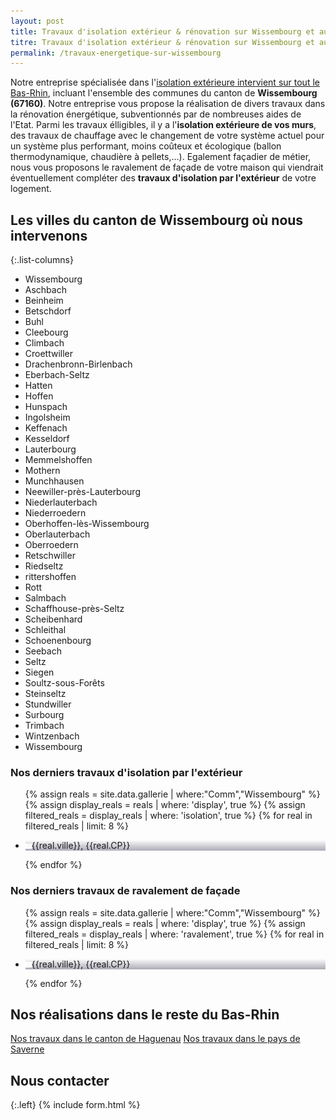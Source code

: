 ```yaml
---
layout: post
title: Travaux d'isolation extérieur & rénovation sur Wissembourg et aux alentours
titre: Travaux d'isolation extérieur & rénovation sur Wissembourg et aux alentours
permalink: /travaux-energetique-sur-wissembourg
---
```

Notre entreprise spécialisée dans l'[isolation extérieure intervient sur tout le Bas-Rhin](/isolation-extérieure/), incluant l'ensemble des communes du canton de <strong>Wissembourg (67160)</strong>. 
Notre entreprise vous propose la réalisation de divers travaux dans la rénovation énergétique, subventionnés par de nombreuses aides de l'Etat.
Parmi les travaux élligibles, il y a l'<strong>isolation extérieure de vos murs</strong>, des travaux de chauffage avec le changement de votre système actuel pour un système plus performant, moins coûteux et écologique (ballon thermodynamique, chaudière à pellets,...). Egalement façadier de métier, nous vous proposons le ravalement de façade de votre maison qui viendrait éventuellement compléter des <strong>travaux d'isolation par l'extérieur</strong> de votre logement.

## Les villes du canton de Wissembourg où nous intervenons

{:.list-columns}
- Wissembourg
- Aschbach
- Beinheim
- Betschdorf
- Buhl
- Cleebourg
- Climbach
- Croettwiller
- Drachenbronn-Birlenbach
- Eberbach-Seltz
- Hatten
- Hoffen
- Hunspach
- Ingolsheim
- Keffenach
- Kesseldorf
- Lauterbourg
- Memmelshoffen
- Mothern
- Munchhausen
- Neewiller-près-Lauterbourg
- Niederlauterbach
- Niederroedern
- Oberhoffen-lès-Wissembourg
- Oberlauterbach
- Oberroedern
- Retschwiller
- Riedseltz
- rittershoffen
- Rott
- Salmbach
- Schaffhouse-près-Seltz
- Scheibenhard
- Schleithal
- Schoenenbourg
- Seebach
- Seltz
- Siegen
- Soultz-sous-Forêts
- Steinseltz
- Stundwiller
- Surbourg
- Trimbach
- Wintzenbach
- Wissembourg



### Nos derniers travaux d'isolation par l'extérieur
  <ul class="grid four">
  	{% assign reals = site.data.gallerie | where:"Comm","Wissembourg" %}
    {% assign display_reals = reals | where: 'display', true %}
    {% assign filtered_reals = display_reals | where: 'isolation', true %}
    {% for real in filtered_reals | limit: 8 %}
      <li class="item-grid realisation" onclick="closebox()" style="background-image: linear-gradient(0deg, rgba(2,0,36,0.3197872899159664) 0%, rgba(255,255,255,0) 100%),url(../assets/images/realisations/{{real.img}});" data-image="{{real.img}}" data-ville="{{real.ville}}" data-cp="{{real.CP}}">
        <img src="../assets/images/realisations/{{real.img}}" alt="travaux de rénovation de façade à {{real.ville}}" style="display: none;">
        <p><img src="../assets/images/icones/map-marker.png" width="10">{{real.ville}}, {{real.CP}}</p>
      </li>
    {% endfor %}
  </ul>

### Nos derniers travaux de ravalement de façade
  <ul class="grid four">
  	{% assign reals = site.data.gallerie | where:"Comm","Wissembourg" %}
    {% assign display_reals = reals | where: 'display', true %}
    {% assign filtered_reals = display_reals | where: 'ravalement', true %}
    {% for real in filtered_reals | limit: 8 %}
      <li class="item-grid realisation" onclick="closebox()" style="background-image: linear-gradient(0deg, rgba(2,0,36,0.3197872899159664) 0%, rgba(255,255,255,0) 100%),url(../assets/images/realisations/{{real.img}});" data-image="{{real.img}}" data-ville="{{real.ville}}" data-cp="{{real.CP}}">
        <img src="../assets/images/realisations/{{real.img}}" alt="travaux de rénovation de façade à {{real.ville}}" style="display: none;">
        <p><img src="../assets/images/icones/map-marker.png" width="10">{{real.ville}}, {{real.CP}}</p>
      </li>
    {% endfor %}
  </ul>

## Nos réalisations dans le reste du Bas-Rhin
[Nos travaux dans le canton de Haguenau](/travaux-energetique-sur-haguenau)
[Nos travaux dans le pays de Saverne](/travaux-energetique-sur-saverne)
## Nous contacter
{:.left}
{% include form.html %}